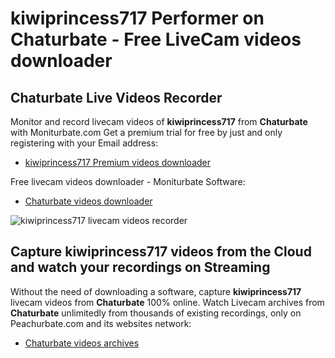 # kiwiprincess717 Performer on Chaturbate - Free LiveCam videos downloader

## Chaturbate Live Videos Recorder

Monitor and record livecam videos of **kiwiprincess717** from **Chaturbate** with Moniturbate.com
Get a premium trial for free by just and only registering with your Email address:
* [kiwiprincess717 Premium videos downloader](https://moniturbate.com/request-demo-licence-key.html)

Free livecam videos downloader - Moniturbate Software:
* [Chaturbate videos downloader](https://moniturbate.com/moniturbate-download-software.html)

![kiwiprincess717 livecam videos recorder](https://peachurnet.com/templates/moniturbate-software.png)


## Capture kiwiprincess717 videos from the Cloud and watch your recordings on Streaming

Without the need of downloading a software, capture **kiwiprincess717** livecam videos from **Chaturbate** 100% online.
Watch Livecam archives from **Chaturbate** unlimitedly from thousands of existing recordings, only on Peachurbate.com and its websites network:
* [Chaturbate videos archives](https://peachurnet.com/)